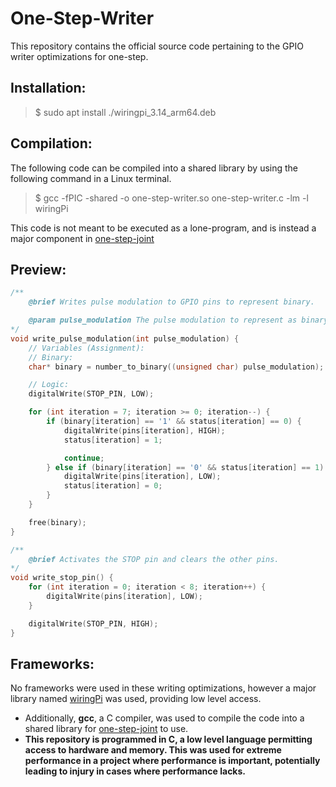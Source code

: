 # One-Step-Writer
This repository contains the official source code pertaining to the GPIO writer optimizations for one-step.

## Installation:
> $ sudo apt install ./wiringpi_3.14_arm64.deb

## Compilation:
The following code can be compiled into a shared library by using the following command in a Linux terminal.
> $ gcc -fPIC -shared -o one-step-writer.so one-step-writer.c -lm -l wiringPi

This code is not meant to be executed as a lone-program, and is instead a major component in [one-step-joint](https://www.github.com/whs-one-step/one-step-joint)

## Preview:
```c
/**
    @brief Writes pulse modulation to GPIO pins to represent binary.

    @param pulse_modulation The pulse modulation to represent as binary.
*/
void write_pulse_modulation(int pulse_modulation) {
    // Variables (Assignment):
    // Binary:
    char* binary = number_to_binary((unsigned char) pulse_modulation);

    // Logic:
    digitalWrite(STOP_PIN, LOW);

    for (int iteration = 7; iteration >= 0; iteration--) {
        if (binary[iteration] == '1' && status[iteration] == 0) {
            digitalWrite(pins[iteration], HIGH);
            status[iteration] = 1;

            continue;
        } else if (binary[iteration] == '0' && status[iteration] == 1) {
            digitalWrite(pins[iteration], LOW);
            status[iteration] = 0;
        }
    }

    free(binary);
}

/**
    @brief Activates the STOP pin and clears the other pins.
*/
void write_stop_pin() {
    for (int iteration = 0; iteration < 8; iteration++) {
        digitalWrite(pins[iteration], LOW);
    }

    digitalWrite(STOP_PIN, HIGH);
}
```

## Frameworks:
No frameworks were used in these writing optimizations, however a major library named [wiringPi](https://www.github.com/WiringPi/WiringPi) was used, providing low level access.
- Additionally, **gcc**, a C compiler, was used to compile the code into a shared library for [one-step-joint](https://www.github.com/whs-one-step/one-step-joint) to use.
- **This repository is programmed in C, a low level language permitting access to hardware and memory. This was used for extreme performance in a project where performance is important, potentially leading to injury in cases where performance lacks.**
